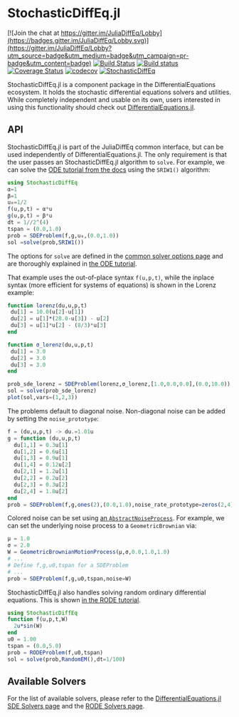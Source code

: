 # StochasticDiffEq.jl

[![Join the chat at https://gitter.im/JuliaDiffEq/Lobby](https://badges.gitter.im/JuliaDiffEq/Lobby.svg)](https://gitter.im/JuliaDiffEq/Lobby?utm_source=badge&utm_medium=badge&utm_campaign=pr-badge&utm_content=badge)
[![Build Status](https://travis-ci.org/JuliaDiffEq/StochasticDiffEq.jl.svg?branch=master)](https://travis-ci.org/JuliaDiffEq/StochasticDiffEq.jl)
[![Build status](https://ci.appveyor.com/api/projects/status/k01khnd8waktsg1q?svg=true)](https://ci.appveyor.com/project/ChrisRackauckas/stochasticdiffeq-jl)
[![Coverage Status](https://coveralls.io/repos/github/JuliaDiffEq/StochasticDiffEq.jl/badge.svg)](https://coveralls.io/github/JuliaDiffEq/StochasticDiffEq.jl)
[![codecov](https://codecov.io/gh/JuliaDiffEq/StochasticDiffEq.jl/branch/master/graph/badge.svg)](https://codecov.io/gh/JuliaDiffEq/StochasticDiffEq.jl)
[![StochasticDiffEq](http://pkg.julialang.org/badges/StochasticDiffEq_0.6.svg)](http://pkg.julialang.org/?pkg=StochasticDiffEq)

StochasticDiffEq.jl is a component package in the DifferentialEquations ecosystem. It holds the
stochastic differential equations solvers and utilities. While completely independent
and usable on its own, users interested in using this
functionality should check out [DifferentialEquations.jl](https://github.com/JuliaDiffEq/DifferentialEquations.jl).

## API

StochasticDiffEq.jl is part of the JuliaDiffEq common interface, but can be used independently of DifferentialEquations.jl. The only requirement is that the user passes an StochasticDiffEq.jl algorithm to `solve`. For example, we can solve the [ODE tutorial from the docs](http://docs.juliadiffeq.org/latest/tutorials/sde_example.html) using the `SRIW1()` algorithm:

```julia
using StochasticDiffEq
α=1
β=1
u₀=1/2
f(u,p,t) = α*u
g(u,p,t) = β*u
dt = 1//2^(4)
tspan = (0.0,1.0)
prob = SDEProblem(f,g,u₀,(0.0,1.0))
sol =solve(prob,SRIW1())
```

The options for `solve` are defined in the [common solver options page](http://docs.juliadiffeq.org/latest/basics/common_solver_opts.html) and are thoroughly explained in [the ODE tutorial](http://docs.juliadiffeq.org/latest/tutorials/ode_example.html).

That example uses the out-of-place syntax `f(u,p,t)`, while the inplace syntax (more efficient for systems of equations) is shown in the Lorenz example:

```julia
function lorenz(du,u,p,t)
 du[1] = 10.0(u[2]-u[1])
 du[2] = u[1]*(28.0-u[3]) - u[2]
 du[3] = u[1]*u[2] - (8/3)*u[3]
end

function σ_lorenz(du,u,p,t)
 du[1] = 3.0
 du[2] = 3.0
 du[3] = 3.0
end

prob_sde_lorenz = SDEProblem(lorenz,σ_lorenz,[1.0,0.0,0.0],(0.0,10.0))
sol = solve(prob_sde_lorenz)
plot(sol,vars=(1,2,3))
```

The problems default to diagonal noise. Non-diagonal noise can be added by setting
the `noise_prototype`:

```julia
f = (du,u,p,t) -> du.=1.01u
g = function (du,u,p,t)
  du[1,1] = 0.3u[1]
  du[1,2] = 0.6u[1]
  du[1,3] = 0.9u[1]
  du[1,4] = 0.12u[2]
  du[2,1] = 1.2u[1]
  du[2,2] = 0.2u[2]
  du[2,3] = 0.3u[2]
  du[2,4] = 1.8u[2]
end
prob = SDEProblem(f,g,ones(2),(0.0,1.0),noise_rate_prototype=zeros(2,4))
```

Colored noise can be set using [an `AbstractNoiseProcess`](http://docs.juliadiffeq.org/latest/features/noise_process.html). For example, we can set the underlying noise process to a `GeometricBrownian` via:

```julia
μ = 1.0
σ = 2.0
W = GeometricBrownianMotionProcess(μ,σ,0.0,1.0,1.0)
# ...
# Define f,g,u0,tspan for a SDEProblem
# ...
prob = SDEProblem(f,g,u0,tspan,noise=W)
```

StochasticDiffEq.jl also handles solving random ordinary differential equations. This is shown [in the RODE tutorial](http://docs.juliadiffeq.org/latest/tutorials/rode_example.html).

```julia
using StochasticDiffEq
function f(u,p,t,W)
  2u*sin(W)
end
u0 = 1.00
tspan = (0.0,5.0)
prob = RODEProblem(f,u0,tspan)
sol = solve(prob,RandomEM(),dt=1/100)
```

## Available Solvers

For the list of available solvers, please refer to the [DifferentialEquations.jl SDE Solvers page](http://docs.juliadiffeq.org/latest/solvers/sde_solve.html) and the [RODE Solvers page](http://docs.juliadiffeq.org/latest/solvers/rode_solve.html).
